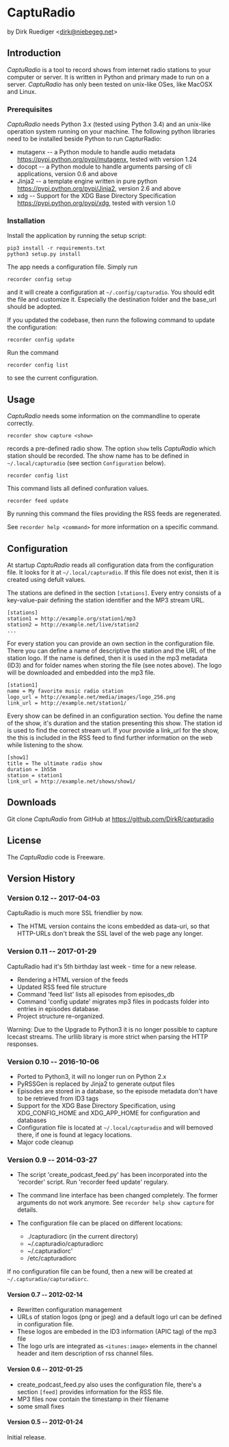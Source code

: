 # CaptuRadio

by Dirk Ruediger <<dirk@niebegeg.net>>

## Introduction

_CaptuRadio_ is a tool to record shows from internet radio stations
to your computer or server.  It is written in Python and primary
made to run on a server.
_CaptuRadio_ has only been tested on unix-like OSes, like MacOSX and Linux.


### Prerequisites

_CaptuRadio_ needs Python 3.x (tested using Python 3.4) and an unix-like operation system running on your machine.
The following python libraries need to be installed beside Python to run CapturRadio:

* mutagenx -- a Python module to handle audio metadata
  https://pypi.python.org/pypi/mutagenx, tested with version 1.24
* docopt -- a Python module to handle arguments parsing of cli
  applications, version 0.6 and above
* Jinja2 -- a template engine written in pure python
  https://pypi.python.org/pypi/Jinja2, version 2.6 and above
* xdg -- Support for the XDG Base Directory Specification
  https://pypi.python.org/pypi/xdg, tested with version 1.0

### Installation

Install the application by running the setup script:

    pip3 install -r requirements.txt
    python3 setup.py install

The app needs a configuration file. Simply run

    recorder config setup

and it will create a configuration at `~/.config/capturadio`.
You should edit the file and customize it. Especially the destination folder
and the base_url should be adopted.

If you updated the codebase, then runn the following command to update the
configuration:

    recorder config update

Run the command

    recorder config list

to see the current configuration.

## Usage

_CaptuRadio_ needs some information on the commandline to operate correctly.

    recorder show capture <show>

records a pre-defined radio show.
The option `show` tells _CaptuRadio_ which station should be recorded. The show name has
to be defined in `~/.local/capturadio` (see section `Configuration` below).

    recorder config list

This command lists all defined confuration values.

    recorder feed update

By running this command the files providing the RSS feeds are
regenerated.

See `recorder help <command>` for more information on a specific command.

## Configuration

At startup _CaptuRadio_ reads all configuration data from the configuration
file. It looks for it at `~/.local/capturadio`. If this file does not exist,
then it is created using defult values.

The stations are defined in the section `[stations]`. Every entry consists of a key-value-pair
defining the station identifier and the MP3 stream URL.

    [stations]
    station1 = http://example.org/station1/mp3
    station2 = http://example.net/live/station2
    ...

For every station you can provide an own section in the configuration file.
There you can define a name of descriptive the station and the URL
of the station logo.  If the name is defined, then it is used in the mp3
metadata (ID3) and for folder names when storing the file (see notes
above). The logo will be downloaded and embedded into the mp3 file.

    [station1]
    name = My favorite music radio station
    logo_url = http://example.net/media/images/logo_256.png
    link_url = http://example.net/station1/

Every show can be defined in an configuration section.
You define the name of the show, it's duration and the station presenting this show. The station id
is used to find the correct stream url. If your provide a link_url for the show, the this is included
in the RSS feed to find further information on the web while listening to the show.

    [show1]
    title = The ultimate radio show
    duration = 1h55m
    station = station1
    link_url = http://example.net/shows/show1/

## Downloads

Git clone _CaptuRadio_ from GitHub at https://github.com/DirkR/capturadio

## License

The _CaptuRadio_ code is Freeware.

## Version History

### Version 0.12 -- 2017-04-03

CaptuRadio is much more SSL friendlier by now.

 * The HTML version contains the icons embedded as data-uri, so that HTTP-URLs
   don't break the SSL lavel of the web page any longer.

### Version 0.11 -- 2017-01-29

CaptuRadio had it's 5th birthday last week - time for a new release.

 * Rendering a HTML version of the feeds
 * Updated RSS feed file structure
 * Command 'feed list' lists all episodes from episodes_db
 * Command 'config update' migrates mp3 files in podcasts folder into entries in
   episodes database.
 * Project structure re-organized.

Warning: Due to the Upgrade to Python3 it is no longer possible to capture
Icecast streams. The urllib library is more strict when parsing the HTTP
responses.

### Version 0.10 -- 2016-10-06

* Ported to Python3, it will no longer run on Python 2.x
* PyRSSGen is replaced by Jinja2 to generate output files
* Episodes are stored in a database, so the episode metadata
  don't have to be retrieved from ID3 tags
* Support for the XDG Base Directory Specification, using
  XDG_CONFIG_HOME and XDG_APP_HOME for configuration and databases
* Configuration file is located at `~/.local/capturadio` and
  will bemoved there, if one is found at legacy locations.
* Major code cleanup

### Version 0.9 -- 2014-03-27

* The script 'create_podcast_feed.py' has been incorporated into the
  'recorder' script. Run 'recorder feed update' regulary.
* The command line interface has been changed completely.
  The former arguments do not work anymore. See `recorder help
  show capture` for details.
* The configuration file can be placed on different locations:

    * ./capturadiorc (in the current directory)
    * ~/.capturadio/capturadiorc
    * ~/.capturadiorc'
    * /etc/capturadiorc

If no configuration file can be found, then a new will be created at
`~/.capturadio/capturadiorc`.

#### Version 0.7 -- 2012-02-14

* Rewritten configuration management
* URLs of station logos (png or jpeg) and a default logo url can be defined in configuration file.
* These logos are embeded in the ID3 information (APIC tag) of the mp3 file
* The logo urls are integrated as `<itunes:image>` elements in the channel
  header and item description of rss channel files.

#### Version 0.6 -- 2012-01-25

* create_podcast_feed.py also uses the configuration file, there's a section `[feed]` provides
  information for the RSS file.
* MP3 files now contain the timestamp in their filename
* some small fixes

#### Version 0.5 -- 2012-01-24

Initial release.
